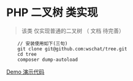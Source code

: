 # PHP 二叉树 类实现

> 该类 仅实现普通的二叉树 （ 文档 待完善）

```
    // 安装使用如下(三句)
    git clone git@github.com:wschat/tree.git
    cd tree
    composer dump-autoload
```

[Demo 演示代码](https://github.com/wschat/tree/demo)
